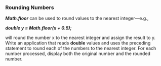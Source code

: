 ### Rounding Numbers 

_**Math.floor**_ can be used to round values to the nearest integer—e.g.,

**_double y = Math.floor(x + 0.5);_**

will round the number x to the nearest integer and assign the result to y. Write an application that
reads **double** values and uses the preceding statement to round each of the numbers to the nearest
integer. For each number processed, display both the original number and the rounded number.